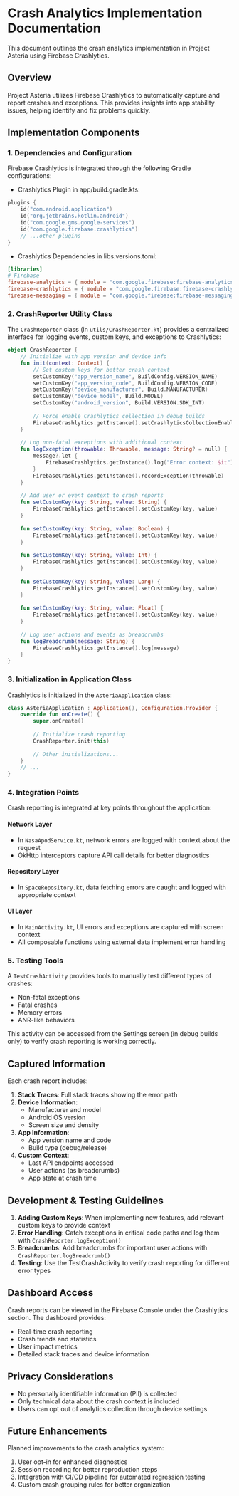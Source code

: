 # Crash Analytics Implementation Documentation

This document outlines the crash analytics implementation in Project Asteria using Firebase Crashlytics.

## Overview

Project Asteria utilizes Firebase Crashlytics to automatically capture and report crashes and exceptions. This provides insights into app stability issues, helping identify and fix problems quickly.

## Implementation Components

### 1. Dependencies and Configuration

Firebase Crashlytics is integrated through the following Gradle configurations:

- Crashlytics Plugin in app/build.gradle.kts:
```kotlin
plugins {
    id("com.android.application")
    id("org.jetbrains.kotlin.android")
    id("com.google.gms.google-services")
    id("com.google.firebase.crashlytics")
    // ...other plugins
}
```

- Crashlytics Dependencies in libs.versions.toml:
```toml
[libraries]
# Firebase
firebase-analytics = { module = "com.google.firebase:firebase-analytics-ktx" }
firebase-crashlytics = { module = "com.google.firebase:firebase-crashlytics-ktx" }
firebase-messaging = { module = "com.google.firebase:firebase-messaging-ktx" }
```

### 2. CrashReporter Utility Class

The `CrashReporter` class (in `utils/CrashReporter.kt`) provides a centralized interface for logging events, custom keys, and exceptions to Crashlytics:

```kotlin
object CrashReporter {
    // Initialize with app version and device info
    fun init(context: Context) {
        // Set custom keys for better crash context
        setCustomKey("app_version_name", BuildConfig.VERSION_NAME)
        setCustomKey("app_version_code", BuildConfig.VERSION_CODE)
        setCustomKey("device_manufacturer", Build.MANUFACTURER)
        setCustomKey("device_model", Build.MODEL)
        setCustomKey("android_version", Build.VERSION.SDK_INT)
        
        // Force enable Crashlytics collection in debug builds
        FirebaseCrashlytics.getInstance().setCrashlyticsCollectionEnabled(true)
    }
    
    // Log non-fatal exceptions with additional context
    fun logException(throwable: Throwable, message: String? = null) {
        message?.let {
            FirebaseCrashlytics.getInstance().log("Error context: $it")
        }
        FirebaseCrashlytics.getInstance().recordException(throwable)
    }
    
    // Add user or event context to crash reports
    fun setCustomKey(key: String, value: String) {
        FirebaseCrashlytics.getInstance().setCustomKey(key, value)
    }
    
    fun setCustomKey(key: String, value: Boolean) {
        FirebaseCrashlytics.getInstance().setCustomKey(key, value)
    }
    
    fun setCustomKey(key: String, value: Int) {
        FirebaseCrashlytics.getInstance().setCustomKey(key, value)
    }
    
    fun setCustomKey(key: String, value: Long) {
        FirebaseCrashlytics.getInstance().setCustomKey(key, value)
    }
    
    fun setCustomKey(key: String, value: Float) {
        FirebaseCrashlytics.getInstance().setCustomKey(key, value)
    }
    
    // Log user actions and events as breadcrumbs
    fun logBreadcrumb(message: String) {
        FirebaseCrashlytics.getInstance().log(message)
    }
}
```

### 3. Initialization in Application Class

Crashlytics is initialized in the `AsteriaApplication` class:

```kotlin
class AsteriaApplication : Application(), Configuration.Provider {
    override fun onCreate() {
        super.onCreate()
        
        // Initialize crash reporting
        CrashReporter.init(this)
        
        // Other initializations...
    }
    // ...
}
```

### 4. Integration Points

Crash reporting is integrated at key points throughout the application:

#### Network Layer
- In `NasaApodService.kt`, network errors are logged with context about the request
- OkHttp interceptors capture API call details for better diagnostics

#### Repository Layer
- In `SpaceRepository.kt`, data fetching errors are caught and logged with appropriate context

#### UI Layer
- In `MainActivity.kt`, UI errors and exceptions are captured with screen context
- All composable functions using external data implement error handling

### 5. Testing Tools

A `TestCrashActivity` provides tools to manually test different types of crashes:

- Non-fatal exceptions
- Fatal crashes
- Memory errors
- ANR-like behaviors

This activity can be accessed from the Settings screen (in debug builds only) to verify crash reporting is working correctly.

## Captured Information

Each crash report includes:

1. **Stack Traces**: Full stack traces showing the error path
2. **Device Information**: 
   - Manufacturer and model
   - Android OS version
   - Screen size and density
3. **App Information**:
   - App version name and code
   - Build type (debug/release)
4. **Custom Context**:
   - Last API endpoints accessed
   - User actions (as breadcrumbs)
   - App state at crash time

## Development & Testing Guidelines

1. **Adding Custom Keys**: When implementing new features, add relevant custom keys to provide context
2. **Error Handling**: Catch exceptions in critical code paths and log them with `CrashReporter.logException()`
3. **Breadcrumbs**: Add breadcrumbs for important user actions with `CrashReporter.logBreadcrumb()`
4. **Testing**: Use the TestCrashActivity to verify crash reporting for different error types

## Dashboard Access

Crash reports can be viewed in the Firebase Console under the Crashlytics section. The dashboard provides:

- Real-time crash reporting
- Crash trends and statistics
- User impact metrics
- Detailed stack traces and device information

## Privacy Considerations

- No personally identifiable information (PII) is collected
- Only technical data about the crash context is included
- Users can opt out of analytics collection through device settings

## Future Enhancements

Planned improvements to the crash analytics system:

1. User opt-in for enhanced diagnostics
2. Session recording for better reproduction steps
3. Integration with CI/CD pipeline for automated regression testing
4. Custom crash grouping rules for better organization
